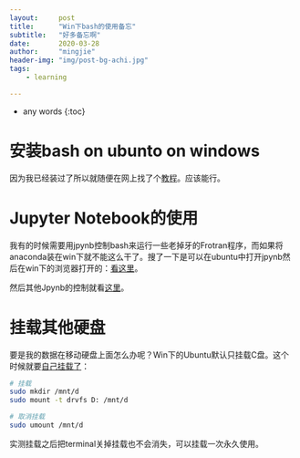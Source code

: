 ```yaml
---
layout:     post
title:      "Win下bash的使用备忘"
subtitle:   "好多备忘啊"
date:       2020-03-28
author:     "mingjie"
header-img: "img/post-bg-achi.jpg"
tags:
    - learning

---
```


* any words
{:toc}

# 安装bash on ubunto on windows

因为我已经装过了所以就随便在网上找了个[教程](https://itsfoss.com/install-bash-on-windows/)。应该能行。

# Jupyter Notebook的使用

我有的时候需要用jpynb控制bash来运行一些老掉牙的Frotran程序，而如果将anaconda装在win下就不能这么干了。搜了一下是可以在ubuntu中打开jpynb然后在win下的浏览器打开的：[看这里](https://medium.com/@sayanghosh_49221/jupyter-notebook-in-windows-subsystem-for-linux-wsl-f075f7ec8691)。

然后其他Jpynb的控制就看[这里](https://mingjiejian.github.io/2018/01/29/jpynb/)。

# 挂载其他硬盘

要是我的数据在移动硬盘上面怎么办呢？Win下的Ubuntu默认只挂载C盘。这个时候就要[自己挂载了](https://superuser.com/questions/1114341/windows-10-ubuntu-bash-shell-how-do-i-mount-other-windows-drives)：

```bash
# 挂载
sudo mkdir /mnt/d
sudo mount -t drvfs D: /mnt/d

# 取消挂载
sudo umount /mnt/d
```

实测挂载之后把terminal关掉挂载也不会消失，可以挂载一次永久使用。
